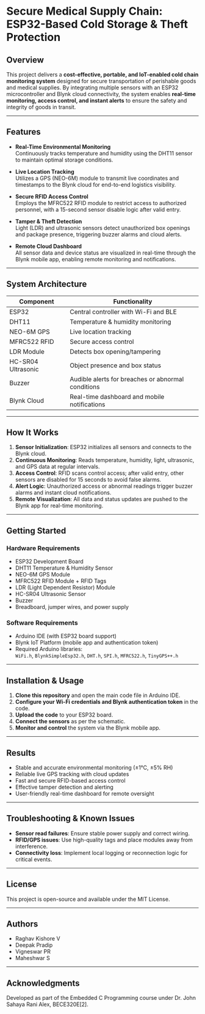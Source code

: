 # Secure Medical Supply Chain: ESP32-Based Cold Storage & Theft Protection

## Overview

This project delivers a **cost-effective, portable, and IoT-enabled cold chain monitoring system** designed for secure transportation of perishable goods and medical supplies. By integrating multiple sensors with an ESP32 microcontroller and Blynk cloud connectivity, the system enables **real-time monitoring, access control, and instant alerts** to ensure the safety and integrity of goods in transit.

---

## Features

- **Real-Time Environmental Monitoring**  
  Continuously tracks temperature and humidity using the DHT11 sensor to maintain optimal storage conditions.

- **Live Location Tracking**  
  Utilizes a GPS (NEO-6M) module to transmit live coordinates and timestamps to the Blynk cloud for end-to-end logistics visibility.

- **Secure RFID Access Control**  
  Employs the MFRC522 RFID module to restrict access to authorized personnel, with a 15-second sensor disable logic after valid entry.

- **Tamper & Theft Detection**  
  Light (LDR) and ultrasonic sensors detect unauthorized box openings and package presence, triggering buzzer alarms and cloud alerts.

- **Remote Cloud Dashboard**  
  All sensor data and device status are visualized in real-time through the Blynk mobile app, enabling remote monitoring and notifications.

---

## System Architecture

| Component         | Functionality                                        |
|-------------------|-----------------------------------------------------|
| ESP32             | Central controller with Wi-Fi and BLE                |
| DHT11             | Temperature & humidity monitoring                    |
| NEO-6M GPS        | Live location tracking                               |
| MFRC522 RFID      | Secure access control                                |
| LDR Module        | Detects box opening/tampering                        |
| HC-SR04 Ultrasonic| Object presence and box status                       |
| Buzzer            | Audible alerts for breaches or abnormal conditions   |
| Blynk Cloud       | Real-time dashboard and mobile notifications         |

---

## How It Works

1. **Sensor Initialization**: ESP32 initializes all sensors and connects to the Blynk cloud.
2. **Continuous Monitoring**: Reads temperature, humidity, light, ultrasonic, and GPS data at regular intervals.
3. **Access Control**: RFID scans control access; after valid entry, other sensors are disabled for 15 seconds to avoid false alarms.
4. **Alert Logic**: Unauthorized access or abnormal readings trigger buzzer alarms and instant cloud notifications.
5. **Remote Visualization**: All data and status updates are pushed to the Blynk app for real-time monitoring.

---

## Getting Started

### Hardware Requirements

- ESP32 Development Board
- DHT11 Temperature & Humidity Sensor
- NEO-6M GPS Module
- MFRC522 RFID Module + RFID Tags
- LDR (Light Dependent Resistor) Module
- HC-SR04 Ultrasonic Sensor
- Buzzer
- Breadboard, jumper wires, and power supply

### Software Requirements

- Arduino IDE (with ESP32 board support)
- Blynk IoT Platform (mobile app and authentication token)
- Required Arduino libraries:  
  `WiFi.h`, `BlynkSimpleEsp32.h`, `DHT.h`, `SPI.h`, `MFRC522.h`, `TinyGPS++.h`

---

## Installation & Usage

1. **Clone this repository** and open the main code file in Arduino IDE.
2. **Configure your Wi-Fi credentials and Blynk authentication token** in the code.
3. **Upload the code** to your ESP32 board.
4. **Connect the sensors** as per the schematic.
5. **Monitor and control** the system via the Blynk mobile app.

---

## Results

- Stable and accurate environmental monitoring (±1°C, ±5% RH)
- Reliable live GPS tracking with cloud updates
- Fast and secure RFID-based access control
- Effective tamper detection and alerting
- User-friendly real-time dashboard for remote oversight

---

## Troubleshooting & Known Issues

- **Sensor read failures**: Ensure stable power supply and correct wiring.
- **RFID/GPS issues**: Use high-quality tags and place modules away from interference.
- **Connectivity loss**: Implement local logging or reconnection logic for critical events.

---

## License

This project is open-source and available under the MIT License.

---

## Authors

- Raghav Kishore V
- Deepak Pradip
- Vigneswar PR
- Maheshwar S

---

## Acknowledgments

Developed as part of the Embedded C Programming course under Dr. John Sahaya Rani Alex, BECE320E[2].
